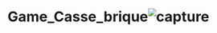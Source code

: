 # Game_Casse_brique![capture](https://user-images.githubusercontent.com/62157910/224524903-e8dc8426-bdef-4572-ac5d-d5a69196cecb.jpeg)
